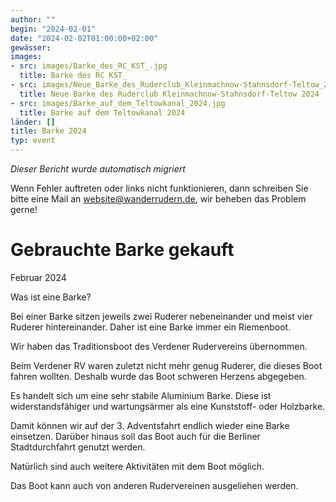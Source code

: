 ```yaml
---
author: ""
begin: "2024-02-01"
date: "2024-02-02T01:00:00+02:00"
gewässer:
images:
- src: images/Barke_des_RC_KST_.jpg
  title: Barke des RC KST_
- src: images/Neue_Barke_des_Ruderclub_Kleinmachnow-Stahnsdorf-Teltow_2024.png
  title: Neue Barke des Ruderclub Kleinmachnow-Stahnsdorf-Teltow 2024
- src: images/Barke_auf_dem_Teltowkanal_2024.jpg
  title: Barke auf dem Teltowkanal 2024
länder: []
title: Barke 2024
typ: event
---
```



*Dieser Bericht wurde automatisch migriert*

Wenn Fehler auftreten oder links nicht funktionieren, dann schreiben Sie bitte eine Mail an website@wanderrudern.de, wir beheben das Problem gerne!



# Gebrauchte Barke gekauft


Februar 2024

Was ist eine Barke?

Bei einer Barke sitzen jeweils zwei Ruderer nebeneinander und meist vier Ruderer hintereinander. Daher ist eine Barke immer ein Riemenboot.

Wir haben das Traditionsboot des Verdener Rudervereins übernommen.

Beim Verdener RV waren zuletzt nicht mehr genug Ruderer, die dieses Boot fahren wollten. Deshalb wurde das Boot schweren Herzens abgegeben.

Es handelt sich um eine sehr stabile Aluminium Barke. Diese ist widerstandsfähiger und wartungsärmer als eine Kunststoff- oder Holzbarke.

Damit können wir auf der 3. Adventsfahrt endlich wieder eine Barke einsetzen. Darüber hinaus soll das Boot auch für die Berliner Stadtdurchfahrt genutzt werden.

Natürlich sind auch weitere Aktivitäten mit dem Boot möglich.

Das Boot kann auch von anderen Rudervereinen ausgeliehen werden.
